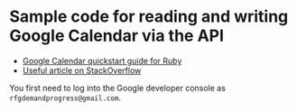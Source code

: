 # Sample code for reading and writing Google Calendar via the API

* [Google Calendar quickstart guide for Ruby](https://developers.google.com/calendar/quickstart/ruby)
* [Useful article on StackOverflow](https://stackoverflow.com/questions/35033182/google-calendar-v3-ruby-api-insert-event)

You first need to log into the Google developer console as `rfgdemandprogress@gmail.com`.

